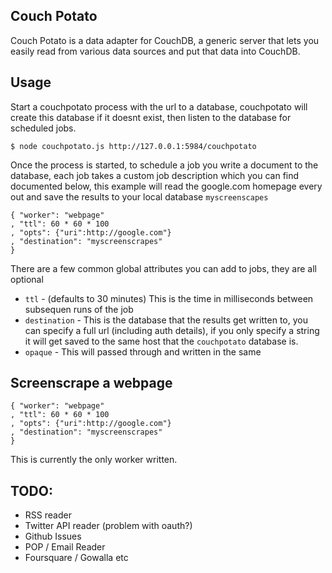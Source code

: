 ## Couch Potato

Couch Potato is a data adapter for CouchDB, a generic server that lets you easily read from various data sources and put that data into CouchDB.

## Usage

Start a couchpotato process with the url to a database, couchpotato will create this database if it doesnt exist, then listen to the database for scheduled jobs.

    $ node couchpotato.js http://127.0.0.1:5984/couchpotato

Once the process is started, to schedule a job you write a document to the database, each job takes a custom job description which you can find documented below, this example will read the google.com homepage every out and save the results to your local database `myscreenscapes`

    { "worker": "webpage"
    , "ttl": 60 * 60 * 100
    , "opts": {"uri":http://google.com"}
    , "destination": "myscreenscrapes"
    }

There are a few common global attributes you can add to jobs, they are all optional

* `ttl` - (defaults to 30 minutes) This is the time in milliseconds between subsequen runs of the job
* `destination` - This is the database that the results get written to, you can specify a full url (including auth details), if you only specify a string it will get saved to the same host that the `couchpotato` database is.
* `opaque` - This will passed through and written in the same

## Screenscrape a webpage

    { "worker": "webpage"
    , "ttl": 60 * 60 * 100
    , "opts": {"uri":http://google.com"}
    , "destination": "myscreenscrapes"
    }


This is currently the only worker written.

## TODO:
* RSS reader
* Twitter API reader (problem with oauth?)
* Github Issues
* POP / Email Reader
* Foursquare / Gowalla etc

